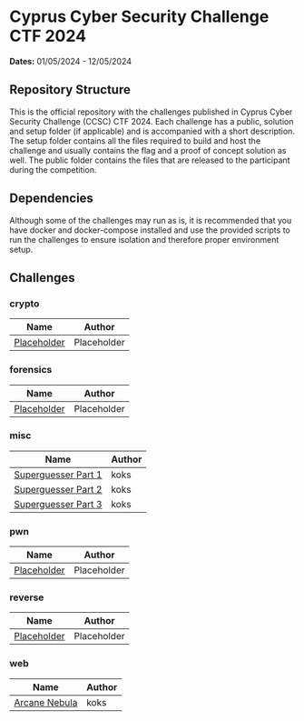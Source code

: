 # Cyprus Cyber Security Challenge CTF 2024

**Dates:** 01/05/2024 - 12/05/2024

## Repository Structure

This is the official repository with the challenges published in Cyprus Cyber Security Challenge (CCSC) CTF 2024. Each challenge has a public, solution and setup folder (if applicable) and is accompanied with a short description. The setup folder contains all the files required to build and host the challenge and usually contains the flag and a proof of concept solution as well. The public folder contains the files that are released to the participant during the competition.

## Dependencies

Although some of the challenges may run as is, it is recommended that you have docker and docker-compose installed and use the provided scripts to run the challenges to ensure isolation and therefore proper environment setup.

## Challenges

### crypto

| Name                             | Author      |
| -------------------------------- | ----------- |
| [Placeholder](./crypto/.gitkeep) | Placeholder |

### forensics

| Name                                | Author      |
| ----------------------------------- | ----------- |
| [Placeholder](./forensics/.gitkeep) | Placeholder |

### misc

| Name                                         | Author |
| -------------------------------------------- | ------ |
| [Superguesser Part 1](./misc/superguesser)   | koks   |
| [Superguesser Part 2](./misc/superguesser_2) | koks   |
| [Superguesser Part 3](./misc/superguesser_3) | koks   |

### pwn

| Name                          | Author      |
| ----------------------------- | ----------- |
| [Placeholder](./pwn/.gitkeep) | Placeholder |

### reverse

| Name                              | Author      |
| --------------------------------- | ----------- |
| [Placeholder](./reverse/.gitkeep) | Placeholder |

### web

| Name                                 | Author |
| ------------------------------------ | ------ |
| [Arcane Nebula](./web/arcane-nebula) | koks   |
